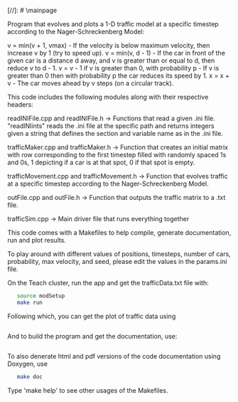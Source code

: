 [//]: # \mainpage

Program that evolves and plots a 1-D traffic model at a specific timestep according to the Nager-Schreckenberg Model:

v = min(v + 1, vmax) - If the velocity is below maximum velocity, then increase v by 1 (try to speed up).
v = min(v, d - 1) - If the car in front of the given car is a distance d away, and v is greater than or equal to d, then reduce v to d - 1.
v = v - 1 if v is greater than 0, with probability p - If v is greater than 0 then with probability p the car reduces its speed by 1.
x = x + v - The car moves ahead by v steps (on a circular track).

This code includes the following modules along with their respective headers:

readINIFile.cpp and readINIFile.h -> Functions that read a given .ini file. "readINIints" reads the .ini file at the specific path and returns integers given a string that defines the section and variable name as in the .ini file. 

trafficMaker.cpp and trafficMaker.h -> Function that creates an initial matrix with row corresponding to the first timestep filled with randomly spaced 1s and 0s, 1 depicting if a car is at that spot, 0 if that spot is empty.

trafficMovement.cpp and trafficMovement.h -> Function that evolves traffic at a specific timestep according to the Nager-Schreckenberg Model.

outFile.cpp and outFile.h -> Function that outputs the traffic matrix to a .txt file.

trafficSim.cpp -> Main driver file that runs everything together

This code comes with a Makefiles to help compile, generate
documentation, run and plot results.

To play around with different values of positions, timesteps, number of cars, probability, max velocity, and seed, please edit the values in the params.ini file.

On the Teach cluster, run the app and get the trafficData.txt file with:

```sh
   source modSetup
   make run
```

Following which, you can get the plot of traffic data using

```make plot
```

And to build the program and get the documentation, use:

```make all
```

To also denerate html and pdf versions of the code documentation using Doxygen, use

```sh
   make doc
```

Type 'make help' to see other usages of the Makefiles.